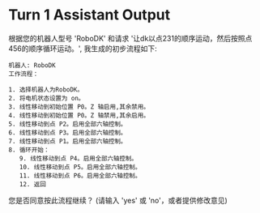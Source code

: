 # Turn 1 Assistant Output

根据您的机器人型号 'RoboDK' 和请求 '让dk以点231的顺序运动，然后按照点456的顺序循环运动。', 我生成的初步流程如下:

```text
机器人: RoboDK  
工作流程：  

1. 选择机器人为RoboDK。  
2. 将电机状态设置为 on。  
3. 线性移动到初始位置 P0。Z 轴启用,其余禁用。  
4. 线性移动到初始位置 P0。Z 轴禁用,其余启用。  
5. 线性移动到点 P2。启用全部六轴控制。  
6. 线性移动到点 P3。启用全部六轴控制。  
7. 线性移动到点 P1。启用全部六轴控制。  
8. 循环开始：  
   9. 线性移动到点 P4。启用全部六轴控制。  
   10. 线性移动到点 P5。启用全部六轴控制。  
   11. 线性移动到点 P6。启用全部六轴控制。  
   12. 返回
```

您是否同意按此流程继续？ (请输入 'yes' 或 'no'，或者提供修改意见)